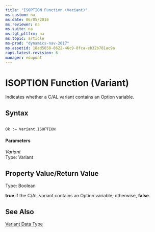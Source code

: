 ```yaml
---
title: "ISOPTION Function (Variant)"
ms.custom: na
ms.date: 06/05/2016
ms.reviewer: na
ms.suite: na
ms.tgt_pltfrm: na
ms.topic: article
ms-prod: "dynamics-nav-2017"
ms.assetid: 18ad5058-8622-46c9-8fca-eb32b781ac9a
caps.latest.revision: 6
manager: edupont
---
```

# ISOPTION Function (Variant)
Indicates whether a C\/AL variant contains an Option variable.  
  
## Syntax  
  
```  
  
Ok := Variant.ISOPTION  
```  
  
#### Parameters  
 *Variant*  
 Type: Variant  
  
## Property Value/Return Value  
 Type: Boolean  
  
 **true** if the C\/AL variant contains an Option variable; otherwise, **false**.  
  
## See Also  
 [Variant Data Type](Variant-Data-Type.md)